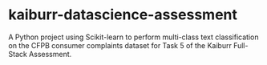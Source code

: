 # kaiburr-datascience-assessment
A Python project using Scikit-learn to perform multi-class text classification on the CFPB consumer complaints dataset for Task 5 of the Kaiburr Full-Stack Assessment.
